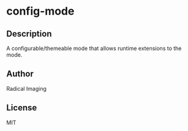 # config-mode 
## Description 
A configurable&#x2F;themeable mode that allows runtime extensions to the mode. 
## Author 
Radical Imaging 
## License 
MIT